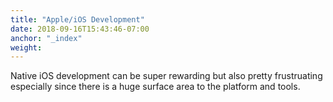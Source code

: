```yaml
---
title: "Apple/iOS Development"
date: 2018-09-16T15:43:46-07:00
anchor: "_index"
weight: 
---
```


Native iOS development can be super rewarding but also pretty frustruating especially since there is a huge surface area to the platform and tools.